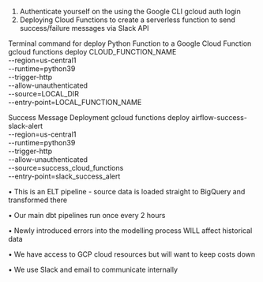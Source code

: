 1. Authenticate yourself on the using the Google CLI
gcloud auth login
2. Deploying Cloud Functions to create a serverless function to send success/failure messages via Slack API

Terminal command for deploy Python Function to a Google Cloud Function
gcloud functions deploy CLOUD_FUNCTION_NAME \
  --region=us-central1 \
  --runtime=python39 \
  --trigger-http \
  --allow-unauthenticated \
  --source=LOCAL_DIR \
  --entry-point=LOCAL_FUNCTION_NAME


Success Message Deployment 
gcloud functions deploy airflow-success-slack-alert \
  --region=us-central1 \
  --runtime=python39 \
  --trigger-http \
  --allow-unauthenticated \
  --source=success_cloud_functions \
  --entry-point=slack_success_alert



• This is an ELT pipeline - source data is loaded straight to BigQuery and transformed there

• Our main dbt pipelines run once every 2 hours

• Newly introduced errors into the modelling process WILL affect historical data

• We have access to GCP cloud resources but will want to keep costs down

• We use Slack and email to communicate internally

